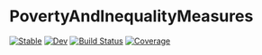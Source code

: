 # PovertyAndInequalityMeasures

[![Stable](https://img.shields.io/badge/docs-stable-blue.svg)](https://grahamstark.github.io/PovertyAndInequalityMeasures.jl/stable)
[![Dev](https://img.shields.io/badge/docs-dev-blue.svg)](https://grahamstark.github.io/PovertyAndInequalityMeasures.jl/dev)
[![Build Status](https://travis-ci.com/grahamstark/PovertyAndInequalityMeasures.jl.svg?branch=master)](https://travis-ci.com/grahamstark/PovertyAndInequalityMeasures.jl)
[![Coverage](https://codecov.io/gh/grahamstark/PovertyAndInequalityMeasures.jl/branch/master/graph/badge.svg)](https://codecov.io/gh/grahamstark/PovertyAndInequalityMeasures.jl)
